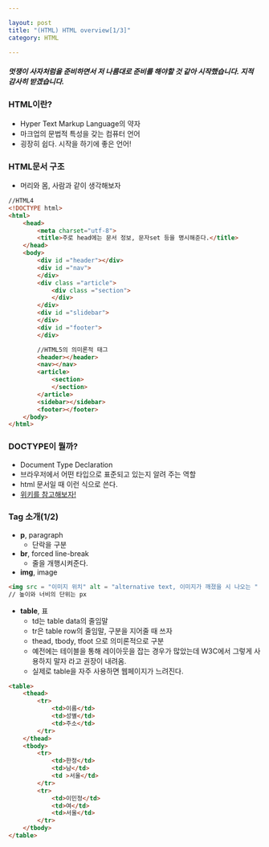 ```yaml
---

layout: post
title: "(HTML) HTML overview[1/3]"
category: HTML

---
```


##### 멋쟁이 사자처럼을 준비하면서 저 나름대로 준비를 해야할 것 같아 시작했습니다. 지적 감사히 받겠습니다.

### HTML이란?
* Hyper Text Markup Language의 약자
* 마크업의 문법적 특성을 갖는 컴퓨터 언어
* 굉장히 쉽다. 시작을 하기에 좋은 언어!

### HTML문서 구조
* 머리와 몸, 사람과 같이 생각해보자

```HTML
//HTML4
<!DOCTYPE html>
<html>
    <head>
        <meta charset="utf-8">
        <title>주로 head에는 문서 정보, 문자set 등을 명시해준다.</title>
    </head>
    <body>
        <div id ="header"></div>
        <div id ="nav">
        </div>
        <div class ="article">
            <div class ="section">
            </div>
        </div>
        <div id ="slidebar">
        </div>
        <div id ="footer">
        </div>

        //HTML5의 의미론적 태그
        <header></header>
        <nav></nav>
        <article>
            <section>
            </section>
        </article>
        <sidebar></sidebar>
        <footer></footer>
    </body>
</html>
```

### DOCTYPE이 뭘까?
* Document Type Declaration
* 브라우저에서 어떤 타입으로 표준되고 있는지 알려 주는 역할
* html 문서일 때 <!DOCTYPE html> 이런 식으로 쓴다.
* [위키를 참고해보자!](https://ko.wikipedia.org/wiki/%EB%AC%B8%EC%84%9C_%ED%98%95%EC%8B%9D_%EC%84%A0%EC%96%B8)


### Tag 소개(1/2)
* **p**, paragraph
    - 단락을 구분
* **br**, forced line-break
    - 줄을 개행시켜준다.
* **img**, image

```html
<img src = "이미지 위치" alt = "alternative text, 이미지가 깨졌을 시 나오는 " title = "도움말" height = "300" width = "300"/>
// 높이와 너비의 단위는 px
```

* **table**, 표
    - td는 table data의 줄임말
    - tr은 table row의 줄임말, 구분을 지어줄 때 쓰자
    - thead, tbody, tfoot 으로 의미론적으로 구분
    - 예전에는 테이블을 통해 레이아웃을 잡는 경우가 많았는데 W3C에서 그렇게 사용하지 말자 라고 권장이 내려옴.
    - 실제로 table을 자주 사용하면 웹페이지가 느려진다.

```html
<table>
    <thead>
        <tr>
            <td>이름</td>     
            <td>성별</td>   
            <td>주소</td>
        </tr>
    </thead>
    <tbody>
        <tr>
            <td>한정</td>
            <td>남</td>      
            <td >서울</td>
        </tr>
        <tr>
            <td>이민정</td>  
            <td>여</td>      
            <td>서울</td>
        </tr>
    </tbody>
</table>
```

 <br/><br/>

